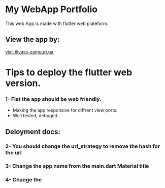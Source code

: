 # My WebApp Portfolio

This web App is made with flutter web plateform.

## View the app by:

[visit iliyass-zamouri.ga](https://iliyass-zamouri.ga)

# Tips to deploy the flutter web version.

### 1- Fist the app should be web friendly.
- Making the app responsive for diffrent view ports.
- Well tested, debuged.

## Deloyment docs:

### 2- You should change the url_strategy to remove the hash for the url

### 3- Change the app name from the main.dart Material title

### 4- Change the <title> tag name in the web/index.html
```html
<title>Iliyass Zamouri</title>
```
  
### 5- Change the meta description tag content in the same file (index.html)
```html
  <meta name="description" content="Hi my name is Iliyass Zamouri I'm a Software Developer">
```
  
### 6- Add those favicon tags
```html
    <!-- favicons -->
  <link rel="shortcut icon" href="favicon.ico" type="image/x-icon">
  <link rel="icon" href="favicon.ico" type="image/x-icon">
```
  
### 7- Go to manifest.json file and change the app name,short_name description (you can change color theme and background if you like)
```json
  {
    "name": "Iliyass Zamouri",
    "short_name": "Iliyass Zamouri",
    "background_color": "#0175C2",
    "theme_color": "#0175C2",
    "description": "Hi my name is Iliyass Zamouri I'm a Software Developer",
    ...
  ```
  
  ### 8- Go to [favicon.io](https://https://favicon.io), upload your favicon png file 
  then download the zip file from the website, extract it now change override favicon.png (web/favicon.png) with the favicon.ico
  and go to icons folder (web/icons) and overrride also the 192px icon with its equivalent same thing with the 512px (keep same names).
  
### 9- run this command
  If your app is integrated to null safety
  ```
  flutter build web
  ```
  Or this command if it does not
  ```
  flutter build web --no-sound-null-safety
  ```
  If the build succeed, the flutter sdk will generate a web folder in the build folder.
  
### 10- The app is ready to be deployed
 - Go to .gitignore file comment the line /build/ then commit to the project repo.
 - Push your app to github or gitlab.
 - then you can use a service like [Netlify](https://www.netlify.com) to deploy the app online.
 - when selecting the repo make sure the deployment folder is >>build/web<<
  
   
  
  
  
  
